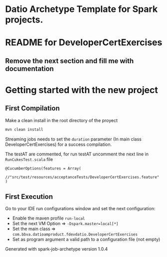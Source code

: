 # Datio Archetype Template for Spark projects. 

# README for DeveloperCertExercises

## Remove the next section and fill me with documentation 

# Getting started with the new project
## First Compilation

Make a clean install in the root directory of the proyect

```bash
mvn clean install
```

Streaming jobs needs to set the `duration` parameter (In main class DeveloperCertExercises) for a success compilation.

The testAT are commented, for run testAT uncomment the next line in `RunCukesTest.scala` file
```
@CucumberOptions(features = Array(
  //"src/test/resources/acceptanceTests/DeveloperCertExercises.feature"
)
```

## First Execution

Go to your IDE run configurations window and set the next configuration:
* Enable the maven profile `run-local`
* Set the next VM Option =>  `-Dspark.master=local[*]`
* Set the main class => `com.bbva.datioamproduct.fdevdatio.DeveloperCertExercises`
* Set as program argument a valid path to a configuration file (not empty)


Generated with spark-job-archetype version 1.0.4